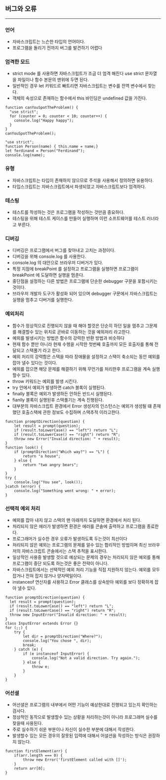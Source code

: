 
## 버그와 오류

---------------------

### 언어

* 자바스크립트는 느슨한 타입의 언어이다. 
* 프로그램을 돌리기 전까지 버그를 발견하기 어렵다

### 엄격한 모드

* strict mode 를 사용하면 자바스크립트가 조금 더 엄격 해진다 use strict 문자열을 파일이나 함수 본문의 맨위에 두면 된다.
* 일반적인 경우 let 키워드르 빠트리면 자바스크립트는 변수를 전역 변수에서 찾는다.
* 객체의 속성으로 존재하는 함수에서 this 바인딩은 undefined 값을 가진다.
```
function canYouSpotTheProblem() {
  "use strict";
  for (counter = 0; counter < 10; counter++) {
    console.log("Happy happy");
  }
}
canYouSpotTheProblem();

"use strict";
function Person(name) { this.name = name;}
let ferdinand = Person("Ferdinand");
console.log(name);
```

### 유형

* 자바스크립트는 타입이 존재하지 않으므로 주석을 사용해서 정의하면 유용하다.
* 타입스크립트는 자바스크립트에서 파생되었고 자바스크립트보다 엄격하다.

### 테스팅

* 테스트를 작성하는 것은 프로그램을 작성하는 것만큼 중요하다.
* 테스팅을 위해 테스트 케이스를 만들어 실행하며 이런 소프트웨어를 테스트 러너라고 부른다.

### 디버깅

* 디버깅은 프로그램에서 버그를 찾아내고 고치는 과정이다.
* 디버깅을 위해 console.log 를 사용한다.
* console.log 의 대안으로 브라우저 디버거가 있다.
* 특정 지점에 breakPoint 를 설정하고 프로그램을 실행하면 프로그램이 breakPoint 에 도달하면 실행을 멈춘다.
* 중단점을 설정하는 다른 방법은 프로그램에 단순한 debugger 구문을 포함시키는 것이다.
* 브라우저 개발자 도구가 활성화 되어 있으며 debugger 구문에서 자바스크립트는 실행을 멈추고 디버거를 실행한다.

### 예외처리

* 함수가 정상적으로 진행되지 않을 때 해야 할것은 단순히 하던 일을 멈추고 그문제를 해결할수 있는 위치로 곧바로 이동하는 것을 예외처리 라고한다.
* 예외를 발생시키는 방법은 함수의 강력한 반환 방법과 비슷하다
* 현재 함수 뿐만 아니라 현재 수행을 시작한 첫번째 호출까지 모든 호출자를 통해 전달되고 스택풀기 라고 한다.
* 예외 처리의 강력함은 스택을 따라 장애물을 설정하고 스택이 축소되는 동안 예외를 잡아 낼수 있다는 것이다.
* 예외를 잡으면 해당 문제를 해결하기 위해 무언가를 처리한후 프로그램을 계속 실행할수 있다.
* throw 키워드는 예외를 발생 시킨다.
* try 안에서 예외가 발생하면 catch 블록이 실행된다.
* finally 블록은 예외가 발생하든 안하든 반드시 실행된다.
* fianlly 블록이 실행된후 스택풀기는 계속 진행된다.
* 대부분의 자바스크립트 환경에서 Error 생성자의 인스턴스는 예외가 생성될 떄 존재했던 호출스택에 관한 정보도 수집하며 스택추적 이라고한다.
```
function promptDirection(question) {
    let result = prompt(question);
    if (result.toLowerCase() == "left") return "L";
    if (result.toLowerCase() == "right") return "R";
    throw new Error("Invalid direction: " + result);
}
function look() {
    if (promptDirection("Which way?") == "L") {
        return "a house";
    } else {
        return "two angry bears";
    }
}
try {
    console.log("You see", look());
}catch (error) {
    console.log("Something went wrong: " + error);
}
```

### 선택적 예외 처리

* 예외를 잡아 내지 않고 스택의 맨 아래까지 도달하면 환경에서 처리 된다.
* 처리되지 않은 에러가 발생하면 환경은 에러를 콘솔에 출력하고 프로그램을 종료한다.
* 프로그래머가 실수한 경우 오류가 발생하도록 두는것이 최선이다
* 처리되지 않은 예외는 프로그램의 문제를 알수 있는 합리적인 방법이며 최신 브라우저의 자바스크립트 콘솔에서는 스택 추적을 표시한다.
* 일상적인 사용중 발생할 것으로 예상되는 문제의 경우는 처리되지 않은 예외를 통해 프로그램이 중단 되도록 하는것은 좋은 전략이 아니다.
* 자바스크립트에서는 선택적인 예외 처리 기능을 직접 지원하지 않는다. 예외를 모두 잡거나 전혀 잡지 않거나 양자택일이다.
* instanceof 연산자를 사용하고 Error 클래스를 상속받아 예외를 보다 정확하게 잡아 낼수 있다.
```
function promptDirection(question) {
  let result = prompt(question);
  if (result.toLowerCase() == "left") return "L";
  if (result.toLowerCase() == "right") return "R";
  throw new InputError("Invalid direction: " + result);
}
class InputError extends Error {}
for (;;) {
    try {
        let dir = promptDirection("Where?");
        console.log("You chose ", dir);
        break;
    } catch (e) {
        if (e instanceof InputError) {
            console.log("Not a valid direction. Try again.");
        } else {
            throw e;
        }
    }
}
```

### 어선셜

* 어선셜은 프로그램의 내부에서 어떤 기능이 예상한대로 진행되고 있는지 확인하는 검사다.
* 정상적인 동작으로 발생할수 있는 상황을 처리하는것이 아니라 프로그래머 실수를 찾을때 사용된다.
* 주로 실수하기 쉬운 부분이나 자신이 실수한 부분에 대해서 작성한다.
* 발생할수 있는 모든 경우의 잘못된 입력에 대해서 어설션을 작성하는 방식은 권장하지 않는다.
```
function firstElement(arr) {
    if(arr.length === 0) {
        throw new Error('firstElement called with []');
    }
    return arr[0];
}
```

